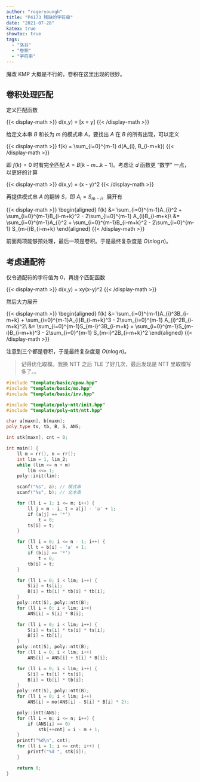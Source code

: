 ```yaml
---
author: "rogeryoungh"
title: "P4173 残缺的字符串"
date: "2021-07-28"
katex: true
showtoc: true
tags: 
  - "洛谷"
  - "卷积"
  - "字符串"
---
```


魔改 KMP 大概是不行的，卷积在这里出现的很妙。

## 卷积处理匹配

定义匹配函数

{{< display-math >}}
d(x,y) = [x = y]
{{< /display-math >}}

给定文本串 $B$ 和长为 $m$ 的模式串 $A$，要找出 $A$ 在 $B$ 的所有出现，可以定义

{{< display-math >}}
f(k) = \sum_{i=0}^{m-1} d(A_{i}, B_{i-m+k})
{{< /display-math >}}

即 $f(k) = 0$ 时有完全匹配 $A = B[k-m\ldots k-1]$。考虑让 $d$ 函数更 “数学” 一点，以更好的计算

{{< display-math >}}
d(x,y) = (x - y)^2
{{< /display-math >}}

再提供模式串 $A$ 的翻转 $S$，即 $A_i = S_{m-i}$，展开有

{{< display-math >}}
\begin{aligned}
f(k) &= \sum_{i=0}^{m-1}A_{i}^2 + \sum_{i=0}^{m-1}B_{i-m+k}^2 - 2\sum_{i=0}^{m-1} A_{i}B_{i-m+k}\\
&= \sum_{i=0}^{m-1}A_{i}^2 + \sum_{i=0}^{m-1}B_{i-m+k}^2 - 2\sum_{i=0}^{m-1} S_{m-i}B_{i-m+k}
\end{aligned}
{{< /display-math >}}

前面两项能够预处理，最后一项是卷积。于是最终复杂度是 $O(n \log n)$。

## 考虑通配符

仅令通配符的字符值为 $0$，再搓个匹配函数

{{< display-math >}}
d(x,y) = xy(x-y)^2
{{< /display-math >}}

然后大力展开

{{< display-math >}}
\begin{aligned}
f(k) &= \sum_{i=0}^{m-1}A_{i}^3B_{i-m+k} + \sum_{i=0}^{m-1}A_{i}B_{i-m+k}^3 - 2\sum_{i=0}^{m-1} A_{i}^2B_{i-m+k}^2\\
&= \sum_{i=0}^{m-1}S_{m-i}^3B_{i-m+k} + \sum_{i=0}^{m-1}S_{m-i}B_{i-m+k}^3 - 2\sum_{i=0}^{m-1} S_{m-i}^2B_{i-m+k}^2
\end{aligned}
{{< /display-math >}}

注意到三个都是卷积，于是最终复杂度是 $O(n \log n)$。

> 记得优化取模。我换 NTT 之后 TLE 了好几次，最后发现是 NTT 里取模写多了。。

```cpp
#include "template/basic/qpow.hpp"
#include "template/basic/mo.hpp"
#include "template/basic/inv.hpp"

#include "template/poly-ntt/init.hpp"
#include "template/poly-ntt/ntt.hpp"

char a[maxn], b[maxn];
poly_type ts, tb, B, S, ANS;

int stk[maxn], cnt = 0;

int main() {
    ll m = rr(), n = rr();
    int lim = 1, lim_2;
    while (lim <= n + m)
        lim <<= 1;
    poly::init(lim);

    scanf("%s", a); // 模式串
    scanf("%s", b); // 文本串

    for (ll i = 1; i <= m; i++) {
        ll j = m - i, t = a[j] - 'a' + 1;
        if (a[j] == '*')
            t = 0;
        ts[i] = t;
    }

    for (ll i = 0; i <= n - 1; i++) {
        ll t = b[i] - 'a' + 1;
        if (b[i] == '*')
            t = 0;
        tb[i] = t;
    }

    for (ll i = 0; i < lim; i++) {
        S[i] = ts[i];
        B[i] = tb[i] * tb[i] * tb[i];
    }
    poly::ntt(S), poly::ntt(B);
    for (ll i = 0; i < lim; i++)
        ANS[i] = S[i] * B[i];

    for (ll i = 0; i < lim; i++) {
        S[i] = ts[i] * ts[i] * ts[i];
        B[i] = tb[i];
    }
    poly::ntt(S), poly::ntt(B);
    for (ll i = 0; i < lim; i++)
        ANS[i] = ANS[i] + S[i] * B[i];

    for (ll i = 0; i < lim; i++) {
        S[i] = ts[i] * ts[i];
        B[i] = tb[i] * tb[i];
    }
    poly::ntt(S), poly::ntt(B);
    for (ll i = 0; i < lim; i++)
        ANS[i] = mo(ANS[i] - S[i] * B[i] * 2);

    poly::intt(ANS);
    for (ll i = m; i <= n; i++) {
        if (ANS[i] == 0)
            stk[++cnt] = i - m + 1;
    }
    printf("%d\n", cnt);
    for (ll i = 1; i <= cnt; i++) {
        printf("%d ", stk[i]);
    }

    return 0;
}
```